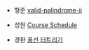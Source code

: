 
- 형준 [valid-palindrome-ii](https://leetcode.com/problems/valid-palindrome-ii/)

- 성원 [Course Schedule](https://leetcode.com/problems/course-schedule/)

- 경환 [풍선 터트리기](https://school.programmers.co.kr/learn/courses/30/lessons/68646)
